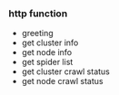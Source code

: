 ### http function
*	greeting
*	get cluster info
*	get node info
*	get spider list
*	get cluster crawl status
*	get node crawl status